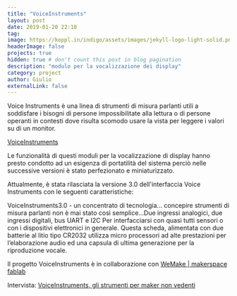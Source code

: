 ```yaml
---
title: "VoiceInstruments"
layout: post
date: 2019-01-20 22:10
tag: 
image: https://koppl.in/indigo/assets/images/jekyll-logo-light-solid.png
headerImage: false
projects: true
hidden: true # don't count this post in blog pagination
description: "modulo per la vocalizzazione dei display"
category: project
author: Giulio
externalLink: false
---
```


Voice Instruments è una linea di strumenti di misura parlanti utili a soddisfare i bisogni di persone impossibilitate alla lettura o di persone operanti in contesti dove risulta scomodo usare la vista per leggere i valori su di un monitor.

[VoiceInstruments](http://voiceinstruments.opencare.cc/it/)

Le funzionalità di questi moduli per la vocalizzazione di display hanno presto condotto ad un esigenza di portatilità del sistema perciò nelle successive versioni è stato perfezionato e miniaturizzato.

Attualmente, è stata rilasciata la versione 3.0 dell'interfaccia Voice Instruments con le seguenti caratteristiche:

VoiceInstruments3.0 - un concentrato di tecnologia… concepire strumenti di misura parlanti non è mai stato così semplice…Due ingressi analogici, due ingressi digitali, bus UART e I2C Per interfacciarsi con quasi tutti sensori o con i dispositivi elettronici in generale. Questa scheda, alimentata con due batterie al litio tipo CR2032 utilizza micro processori ad alte prestazioni per l’elaborazione audio ed una capsula di ultima generazione per la riproduzione vocale.

Il progetto VoiceInstruments è in collaborazione con [WeMake | makerspace fablab](http://wemake.cc/tag/voiceinstruments/)

Intervista: [VoiceInstruments, gli strumenti per maker non vedenti](http://wemake.cc/2017/10/31/wemake-stories-voice-instruments-lo-strumento-per-i-maker-non-vedenti/)
